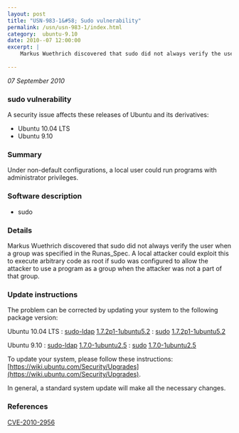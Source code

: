 ```yaml
---
layout: post
title: "USN-983-1&#58; Sudo vulnerability"
permalink: /usn/usn-983-1/index.html
category:  ubuntu-9.10
date: 2010--07 12:00:00
excerpt: |
    Markus Wuethrich discovered that sudo did not always verify the user when a group was specified in the Runas_Spec. A local attacker could exploit this to execute arbitrary code as root if sudo was configured to allow the attacker to use a program as a group when the attacker was not a part of that group. 
    
--- 
```

 
 

*07 September 2010*

### sudo vulnerability

A security issue affects these releases of Ubuntu and its derivatives:

* Ubuntu 10.04 LTS
* Ubuntu 9.10

### Summary

Under non-default configurations, a local user could run programs with administrator privileges.

### Software description

* sudo 

### Details

Markus Wuethrich discovered that sudo did not always verify the user when a group was specified in the Runas_Spec. A local attacker could exploit this to execute arbitrary code as root if sudo was configured to allow the attacker to use a program as a group when the attacker was not a part of that group. 

### Update instructions

The problem can be corrected by updating your system to the following package version:

Ubuntu 10.04 LTS
 : [sudo-ldap](https://launchpad.net/ubuntu/+source/sudo) <span> [1.7.2p1-1ubuntu5.2](https://launchpad.net/ubuntu/+source/sudo/1.7.2p1-1ubuntu5.2) </span> 
 : [sudo](https://launchpad.net/ubuntu/+source/sudo) <span> [1.7.2p1-1ubuntu5.2](https://launchpad.net/ubuntu/+source/sudo/1.7.2p1-1ubuntu5.2) </span> 

Ubuntu 9.10
 : [sudo-ldap](https://launchpad.net/ubuntu/+source/sudo) <span> [1.7.0-1ubuntu2.5](https://launchpad.net/ubuntu/+source/sudo/1.7.0-1ubuntu2.5) </span> 
 : [sudo](https://launchpad.net/ubuntu/+source/sudo) <span> [1.7.0-1ubuntu2.5](https://launchpad.net/ubuntu/+source/sudo/1.7.0-1ubuntu2.5) </span> 

To update your system, please follow these instructions: [https://wiki.ubuntu.com/Security/Upgrades](https://wiki.ubuntu.com/Security/Upgrades).

In general, a standard system update will make all the necessary changes. 

### References

 
 [CVE-2010-2956](http://people.ubuntu.com/~ubuntu-security/cve/CVE-2010-2956)
 

